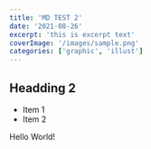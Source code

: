 ```yaml
---
title: 'MD TEST 2'
date: '2021-08-26'
excerpt: 'this is excerpt text'
coverImage: '/images/sample.png'
categories: ['graphic', 'illust']
---
```


## Headding 2

- Item 1
- Item 2

Hello World!
